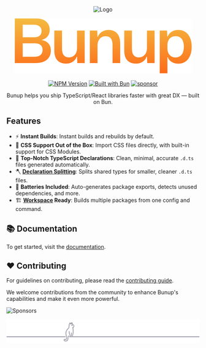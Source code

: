 <!-- markdownlint-disable first-line-h1 -->

<!-- markdownlint-start-capture -->
<!-- markdownlint-disable-file no-inline-html -->
<div align="center">

  <!-- markdownlint-disable-next-line no-alt-text -->


![Logo](docs/public/logo.svg)

![Bunup](assets/bunup-title.svg)

[![NPM Version](https://img.shields.io/npm/v/bunup?logo=npm&logoColor=212121&label=version&labelColor=ffc44e&color=212121)](https://npmjs.com/package/bunup) [![Built with Bun](https://img.shields.io/badge/Built_with-Bun-fbf0df?logo=bun&labelColor=212121)](https://bun.sh) [![sponsor](https://img.shields.io/badge/sponsor-EA4AAA?logo=githubsponsors&labelColor=FAFAFA)](https://github.com/sponsors/arshad-yaseen)

Bunup helps you ship TypeScript/React libraries faster with great DX — built on Bun.

</div>
<!-- markdownlint-restore -->

## Features

- ⚡ **Instant Builds**: Instant builds and rebuilds by default.
- 🎨 **CSS Support Out of the Box**: Import CSS files directly, with built-in support for CSS Modules.
- 📝 **Top-Notch TypeScript Declarations**: Clean, minimal, accurate `.d.ts` files generated automatically.
- 🪓 **[Declaration Splitting](https://bunup.dev/docs/guide/typescript-declarations#declaration-splitting)**: Splits shared types for smaller, cleaner `.d.ts` files.
- 🔋 **Batteries Included**: Auto-generates package exports, detects unused dependencies, and more.
- 🏗️ **[Workspace](https://bunup.dev/docs/guide/workspaces) Ready**: Builds multiple packages from one config and command.

## 📚 Documentation

To get started, visit the [documentation](https://bunup.dev).

## ❤️ Contributing

For guidelines on contributing, please read the [contributing guide](CONTRIBUTING.md).

We welcome contributions from the community to enhance Bunup's capabilities and make it even more powerful.

![Sponsors](https://cdn.jsdelivr.net/gh/arshad-yaseen/static/sponsors.svg)

<div align="center">

  ![______ 🐈‍⬛ _____________](assets/cat-footer.svg)
</div>
